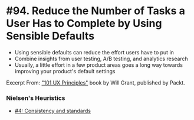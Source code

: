 # #94. Reduce the Number of Tasks a User Has to Complete by Using Sensible Defaults
-  Using sensible defaults can reduce the effort users have to put in
-  Combine insights from user testing, A/B testing, and analytics research
-  Usually, a little effort in a few product areas goes a long way towards improving your product's default settings

Excerpt From: ["101 UX Principles"](https://www.packtpub.com/web-development/101-ux-principles) book by Will Grant, published by Packt.

### Nielsen's Heuristics
- [#4: Consistency and standards](https://github.com/fullcircle23/fullcircle23.github.io/blob/master/2020/ui-ux/ui-ux-principles-and-best-practices.md#4-consistency-and-standards)
